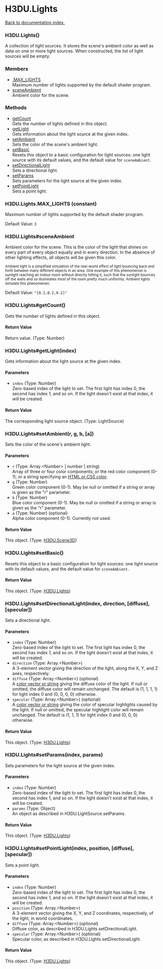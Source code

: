 # H3DU.Lights

[Back to documentation index.](index.md)

### H3DU.Lights() <a id='H3DU.Lights'></a>

A collection of light sources. It stores the scene's
ambient color as well as data on one or more light sources.
When constructed, the list of light sources will be empty.

### Members

* [.MAX_LIGHTS](#H3DU.Lights.MAX_LIGHTS)<br>Maximum number of lights supported
by the default shader program.
* [sceneAmbient](#H3DU.Lights_sceneAmbient)<br>Ambient color for the scene.

### Methods

* [getCount](#H3DU.Lights_H3DU.Lights_getCount)<br>Gets the number of lights defined in this object.
* [getLight](#H3DU.Lights_H3DU.Lights_getLight)<br>Gets information about the light source at the given index.
* [setAmbient](#H3DU.Lights_H3DU.Lights_setAmbient)<br>Sets the color of the scene's ambient light.
* [setBasic](#H3DU.Lights_H3DU.Lights_setBasic)<br>Resets this object to a basic configuration for
light sources: one light source with its default
values, and the default value for <code>sceneAmbient</code>.
* [setDirectionalLight](#H3DU.Lights_H3DU.Lights_setDirectionalLight)<br>Sets a directional light.
* [setParams](#H3DU.Lights_H3DU.Lights_setParams)<br>Sets parameters for the light source at the given index.
* [setPointLight](#H3DU.Lights_H3DU.Lights_setPointLight)<br>Sets a point light.

### H3DU.Lights.MAX_LIGHTS <a id='H3DU.Lights.MAX_LIGHTS'></a> (constant)

Maximum number of lights supported
by the default shader program.

Default Value: `3`

### H3DU.Lights#sceneAmbient <a id='H3DU.Lights_sceneAmbient'></a>

Ambient color for the scene. This is the color of the light
that shines on every part of every object equally and in
every direction. In the absence of
other lighting effects, all objects will be given this color.

<small>Ambient light is a simplified simulation of the
real-world effect of light bouncing back and forth between
many different objects in an area. One example of this
phenomenon is sunlight reaching an indoor room without
directly hitting it, such that the sunlight bounces off the walls
and so illuminates most of the room pretty much uniformly.
Ambient lights simulate this phenomenon.</small>

Default Value: `"[0.2,0.2,0.2]"`

### H3DU.Lights#getCount() <a id='H3DU.Lights_H3DU.Lights_getCount'></a>

Gets the number of lights defined in this object.

#### Return Value

Return value. (Type: Number)

### H3DU.Lights#getLight(index) <a id='H3DU.Lights_H3DU.Lights_getLight'></a>

Gets information about the light source at the given index.

#### Parameters

* `index` (Type: Number)<br>
    Zero-based index of the light to set. The first light has index 0, the second has index 1, and so on. If the light doesn't exist at that index, it will be created.

#### Return Value

The corresponding light source object. (Type: LightSource)

### H3DU.Lights#setAmbient(r, g, b, [a]) <a id='H3DU.Lights_H3DU.Lights_setAmbient'></a>

Sets the color of the scene's ambient light.

#### Parameters

* `r` (Type: Array.&lt;Number> | number | string)<br>
    Array of three or four color components; or the red color component (0-1); or a string specifying an <a href="H3DU.md#H3DU.toGLColor">HTML or CSS color</a>.
* `g` (Type: Number)<br>
    Green color component (0-1). May be null or omitted if a string or array is given as the "r" parameter.
* `b` (Type: Number)<br>
    Blue color component (0-1). May be null or omitted if a string or array is given as the "r" parameter.
* `a` (Type: Number) (optional)<br>
    Alpha color component (0-1). Currently not used.

#### Return Value

This object. (Type: <a href="H3DU.Scene3D.md">H3DU.Scene3D</a>)

### H3DU.Lights#setBasic() <a id='H3DU.Lights_H3DU.Lights_setBasic'></a>

Resets this object to a basic configuration for
light sources: one light source with its default
values, and the default value for <code>sceneAmbient</code>.

#### Return Value

This object. (Type: <a href="H3DU.Lights.md">H3DU.Lights</a>)

### H3DU.Lights#setDirectionalLight(index, direction, [diffuse], [specular]) <a id='H3DU.Lights_H3DU.Lights_setDirectionalLight'></a>

Sets a directional light.

#### Parameters

* `index` (Type: Number)<br>
    Zero-based index of the light to set. The first light has index 0, the second has index 1, and so on. If the light doesn't exist at that index, it will be created.
* `direction` (Type: Array.&lt;Number>)<br>
    A 3-element vector giving the direction of the light, along the X, Y, and Z axes, respectively.
* `diffuse` (Type: Array.&lt;Number>) (optional)<br>
    A <a href="H3DU.md#H3DU.toGLColor">color vector or string</a> giving the diffuse color of the light. If null or omitted, the diffuse color will remain unchanged. The default is (1, 1, 1, 1) for light index 0 and (0, 0, 0, 0) otherwise.
* `specular` (Type: Array.&lt;Number>) (optional)<br>
    A <a href="H3DU.md#H3DU.toGLColor">color vector or string</a> giving the color of specular highlights caused by the light. If null or omitted, the specular highlight color will remain unchanged. The default is (1, 1, 1) for light index 0 and (0, 0, 0) otherwise.

#### Return Value

This object. (Type: <a href="H3DU.Lights.md">H3DU.Lights</a>)

### H3DU.Lights#setParams(index, params) <a id='H3DU.Lights_H3DU.Lights_setParams'></a>

Sets parameters for the light source at the given index.

#### Parameters

* `index` (Type: Number)<br>
    Zero-based index of the light to set. The first light has index 0, the second has index 1, and so on. If the light doesn't exist at that index, it will be created.
* `params` (Type: Object)<br>
    An object as described in H3DU.LightSource.setParams.

#### Return Value

This object. (Type: <a href="H3DU.Lights.md">H3DU.Lights</a>)

### H3DU.Lights#setPointLight(index, position, [diffuse], [specular]) <a id='H3DU.Lights_H3DU.Lights_setPointLight'></a>

Sets a point light.

#### Parameters

* `index` (Type: Number)<br>
    Zero-based index of the light to set. The first light has index 0, the second has index 1, and so on. If the light doesn't exist at that index, it will be created.
* `position` (Type: Array.&lt;Number>)<br>
    A 3-element vector giving the X, Y, and Z coordinates, respectively, of the light, in world coordinates.
* `diffuse` (Type: Array.&lt;Number>) (optional)<br>
    Diffuse color, as described in H3DU.Lights.setDirectionalLight.
* `specular` (Type: Array.&lt;Number>) (optional)<br>
    Specular color, as described in H3DU.Lights.setDirectionalLight.

#### Return Value

This object. (Type: <a href="H3DU.Lights.md">H3DU.Lights</a>)
